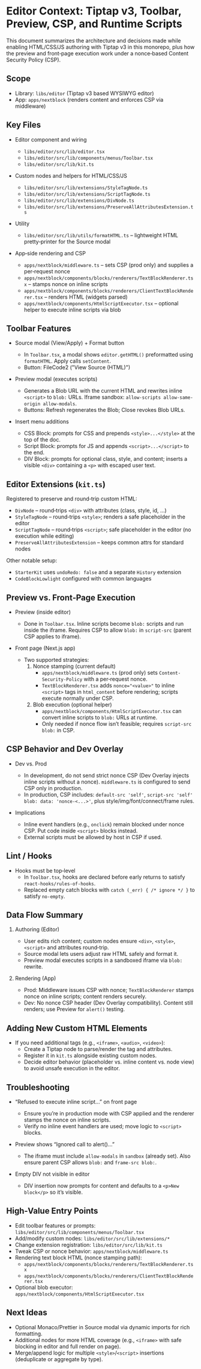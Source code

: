 # Editor Context: Tiptap v3, Toolbar, Preview, CSP, and Runtime Scripts

This document summarizes the architecture and decisions made while enabling HTML/CSS/JS authoring with Tiptap v3 in this monorepo, plus how the preview and front‑page execution work under a nonce‑based Content Security Policy (CSP).

## Scope

- Library: `libs/editor` (Tiptap v3 based WYSIWYG editor)
- App: `apps/nextblock` (renders content and enforces CSP via middleware)

## Key Files

- Editor component and wiring
  - `libs/editor/src/lib/editor.tsx`
  - `libs/editor/src/lib/components/menus/Toolbar.tsx`
  - `libs/editor/src/lib/kit.ts`

- Custom nodes and helpers for HTML/CSS/JS
  - `libs/editor/src/lib/extensions/StyleTagNode.ts`
  - `libs/editor/src/lib/extensions/ScriptTagNode.ts`
  - `libs/editor/src/lib/extensions/DivNode.ts`
  - `libs/editor/src/lib/extensions/PreserveAllAttributesExtension.ts`

- Utility
  - `libs/editor/src/lib/utils/formatHTML.ts` – lightweight HTML pretty‑printer for the Source modal

- App‑side rendering and CSP
  - `apps/nextblock/middleware.ts` – sets CSP (prod only) and supplies a per‑request nonce
  - `apps/nextblock/components/blocks/renderers/TextBlockRenderer.tsx` – stamps nonce on inline scripts
  - `apps/nextblock/components/blocks/renderers/ClientTextBlockRenderer.tsx` – renders HTML (widgets parsed)
  - `apps/nextblock/components/HtmlScriptExecutor.tsx` – optional helper to execute inline scripts via blob

## Toolbar Features

- Source modal (View/Apply) + Format button
  - In `Toolbar.tsx`, a modal shows `editor.getHTML()` preformatted using `formatHTML`. Apply calls `setContent`.
  - Button: FileCode2 ("View Source (HTML)")

- Preview modal (executes scripts)
  - Generates a Blob URL with the current HTML and rewrites inline `<script>` to `blob:` URLs. Iframe sandbox: `allow-scripts allow-same-origin allow-modals`.
  - Buttons: Refresh regenerates the Blob; Close revokes Blob URLs.

- Insert menu additions
  - CSS Block: prompts for CSS and prepends `<style>...</style>` at the top of the doc.
  - Script Block: prompts for JS and appends `<script>...</script>` to the end.
  - DIV Block: prompts for optional class, style, and content; inserts a visible `<div>` containing a `<p>` with escaped user text.

## Editor Extensions (`kit.ts`)

Registered to preserve and round‑trip custom HTML:

- `DivNode` – round‑trips `<div>` with attributes (class, style, id, …)
- `StyleTagNode` – round‑trips `<style>`; renders a safe placeholder in the editor
- `ScriptTagNode` – round‑trips `<script>`; safe placeholder in the editor (no execution while editing)
- `PreserveAllAttributesExtension` – keeps common attrs for standard nodes

Other notable setup:

- `StarterKit` uses `undoRedo: false` and a separate `History` extension
- `CodeBlockLowlight` configured with common languages

## Preview vs. Front‑Page Execution

- Preview (inside editor)
  - Done in `Toolbar.tsx`. Inline scripts become `blob:` scripts and run inside the iframe. Requires CSP to allow `blob:` in `script-src` (parent CSP applies to iframe).

- Front page (Next.js app)
  - Two supported strategies:
    1. Nonce stamping (current default)
       - `apps/nextblock/middleware.ts` (prod only) sets `Content-Security-Policy` with a per‑request nonce.
       - `TextBlockRenderer.tsx` adds `nonce="<value>"` to inline `<script>` tags in `html_content` before rendering; scripts execute normally under CSP.
    2. Blob execution (optional helper)
       - `apps/nextblock/components/HtmlScriptExecutor.tsx` can convert inline scripts to `blob:` URLs at runtime.
       - Only needed if nonce flow isn’t feasible; requires `script-src blob:` in CSP.

## CSP Behavior and Dev Overlay

- Dev vs. Prod
  - In development, do not send strict nonce CSP (Dev Overlay injects inline scripts without a nonce). `middleware.ts` is configured to send CSP only in production.
  - In production, CSP includes: `default-src 'self'`, `script-src 'self' blob: data: 'nonce-<...>'`, plus style/img/font/connect/frame rules.

- Implications
  - Inline event handlers (e.g., `onclick`) remain blocked under nonce CSP. Put code inside `<script>` blocks instead.
  - External scripts must be allowed by host in CSP if used.

## Lint / Hooks

- Hooks must be top‑level
  - In `Toolbar.tsx`, hooks are declared before early returns to satisfy `react-hooks/rules-of-hooks`.
  - Replaced empty catch blocks with `catch (_err) { /* ignore */ }` to satisfy `no-empty`.

## Data Flow Summary

1. Authoring (Editor)
   - User edits rich content; custom nodes ensure `<div>`, `<style>`, `<script>` and attributes round‑trip.
   - Source modal lets users adjust raw HTML safely and format it.
   - Preview modal executes scripts in a sandboxed iframe via `blob:` rewrite.

2. Rendering (App)
   - Prod: Middleware issues CSP with nonce; `TextBlockRenderer` stamps nonce on inline scripts; content renders securely.
   - Dev: No nonce CSP header (Dev Overlay compatibility). Content still renders; use Preview for `alert()` testing.

## Adding New Custom HTML Elements

- If you need additional tags (e.g., `<iframe>`, `<audio>`, `<video>`):
  - Create a Tiptap node to parse/render the tag and attributes.
  - Register it in `kit.ts` alongside existing custom nodes.
  - Decide editor behavior (placeholder vs. inline content vs. node view) to avoid unsafe execution in the editor.

## Troubleshooting

- “Refused to execute inline script…” on front page
  - Ensure you’re in production mode with CSP applied and the renderer stamps the nonce on inline scripts.
  - Verify no inline event handlers are used; move logic to `<script>` blocks.

- Preview shows “Ignored call to alert()…”
  - The iframe must include `allow-modals` in `sandbox` (already set). Also ensure parent CSP allows `blob:` and `frame-src blob:`.

- Empty DIV not visible in editor
  - DIV insertion now prompts for content and defaults to a `<p>New block</p>` so it’s visible.

## High‑Value Entry Points

- Edit toolbar features or prompts: `libs/editor/src/lib/components/menus/Toolbar.tsx`
- Add/modify custom nodes: `libs/editor/src/lib/extensions/*`
- Change extension registration: `libs/editor/src/lib/kit.ts`
- Tweak CSP or nonce behavior: `apps/nextblock/middleware.ts`
- Rendering text block HTML (nonce stamping path):
  - `apps/nextblock/components/blocks/renderers/TextBlockRenderer.tsx`
  - `apps/nextblock/components/blocks/renderers/ClientTextBlockRenderer.tsx`
- Optional blob executor: `apps/nextblock/components/HtmlScriptExecutor.tsx`

## Next Ideas

- Optional Monaco/Prettier in Source modal via dynamic imports for rich formatting.
- Additional nodes for more HTML coverage (e.g., `<iframe>` with safe blocking in editor and full render on page).
- Merge/append logic for multiple `<style>`/`<script>` insertions (deduplicate or aggregate by type).

